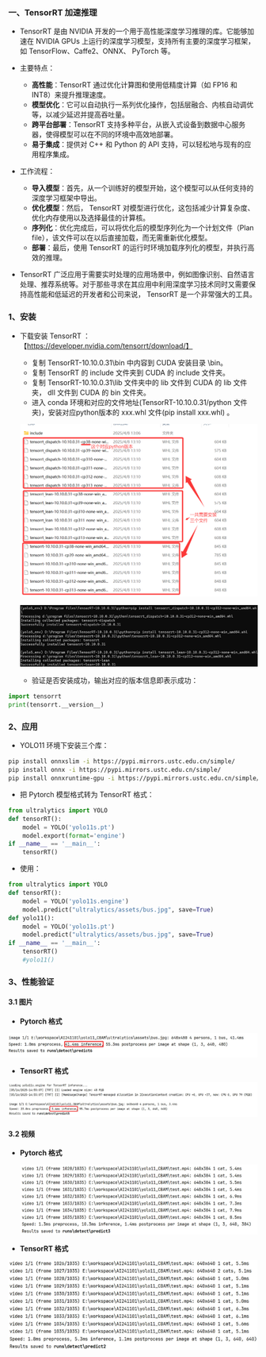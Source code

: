 ### 一、TensorRT 加速推理

- TensorRT 是由 NVIDIA 开发的一个用于高性能深度学习推理的库。它能够加速在 NVIDIA GPUs 上运行的深度学习模型，支持所有主要的深度学习框架，如 TensorFlow、Caffe2、ONNX、 PyTorch 等。

- 主要特点：
  - **高性能**：TensorRT 通过优化计算图和使用低精度计算（如 FP16 和 INT8）来提升推理速度。
  - **模型优化**：它可以自动执行一系列优化操作，包括层融合、内核自动调优等，以减少延迟并提高吞吐量。
  - **跨平台部署**：TensorRT 支持多种平台，从嵌入式设备到数据中心服务器，使得模型可以在不同的环境中高效地部署。
  - **易于集成**：提供对 C++ 和 Python 的 API 支持，可以轻松地与现有的应用程序集成。

- 工作流程：
  - **导入模型**：首先，从一个训练好的模型开始，这个模型可以从任何支持的深度学习框架中导出。
  - **优化模型**：然后， TensorRT 对模型进行优化，这包括减少计算复杂度、优化内存使用以及选择最佳的计算核。
  - **序列化**：优化完成后，可以将优化后的模型序列化为一个计划文件（Plan file），该文件可以在以后直接加载，而无需重新优化模型。
  - **部署**：最后，使用 TensorRT 的运行时环境加载序列化的模型，并执行高效的推理。

- TensorRT 广泛应用于需要实时处理的应用场景中，例如图像识别、自然语言处理、推荐系统等。对于那些寻求在其应用中利用深度学习技术同时又需要保持高性能和低延迟的开发者和公司来说， TensorRT 是一个非常强大的工具。

### 1、安装

- 下载安装 TensorRT ：【https://developer.nvidia.com/tensorrt/download/】
  - 复制 TensorRT-10.10.0.31\bin 中内容到 CUDA 安装目录 \bin。
  - 复制 TensorRT 的 include 文件夹到 CUDA 的 include 文件夹。
  - 复制 TensorRT-10.10.0.31\lib 文件夹中的 lib 文件到 CUDA 的 lib 文件夹， dll 文件到 CUDA 的 bin 文件夹。
  - 进入 conda 环境和对应的文件地址(TensorRT-10.10.0.31/python 文件夹)，安装对应python版本的 xxx.whl 文件(pip install xxx.whl) 。
  
  ![image-20250806114855605](images/image-20250806114855605.png)
  
  ![image-20250806113456694](images/image-20250806113456694.png)
  
  - 验证是否安装成功，输出对应的版本信息即表示成功：

```python
import tensorrt
print(tensorrt.__version__)
```

### 2、应用

- YOLO11 环境下安装三个库：

```bash
pip install onnxslim -i https://pypi.mirrors.ustc.edu.cn/simple/
pip install onnx -i https://pypi.mirrors.ustc.edu.cn/simple/
pip install onnxruntime-gpu -i https://pypi.mirrors.ustc.edu.cn/simple/
```

- 把 Pytorch 模型格式转为 TensorRT 格式：

```python
from ultralytics import YOLO
def tensorRT():
    model = YOLO('yolo11s.pt')
    model.export(format='engine')
if __name__ == '__main__':
    tensorRT()
```

- 使用：

```python
from ultralytics import YOLO
def tensorRT():
    model = YOLO('yolo11s.engine')
    model.predict("ultralytics/assets/bus.jpg", save=True)
def yolo11():
    model = YOLO('yolo11s.pt')
    model.predict("ultralytics/assets/bus.jpg", save=True)
if __name__ == '__main__':
    tensorRT()
    #yolo11()
```

### 3、性能验证

#### 3.1 图片

- **Pytorch 格式**

![image-20250806114018065](images/image-20250806114018065.png)

- **TensorRT 格式**

![image-20250806114028259](images/image-20250806114028259.png)

#### 3.2 视频

- **Pytorch 格式**

  ![image-20250806114034965](images/image-20250806114034965.png)

- **TensorRT 格式**

![image-20250806114046487](images/image-20250806114046487.png)
